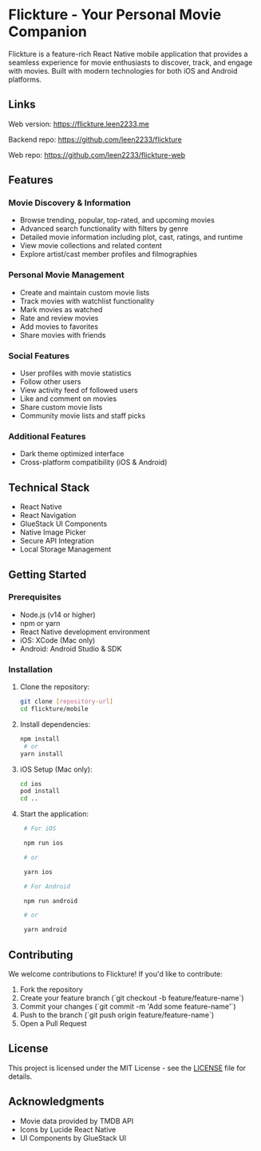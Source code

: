# Flickture - Your Personal Movie Companion

Flickture is a feature-rich React Native mobile application that provides a seamless experience for movie enthusiasts to discover, track, and engage with movies. Built with modern technologies for both iOS and Android platforms.

## Links

Web version: https://flickture.leen2233.me

Backend repo: https://github.com/leen2233/flickture

Web repo: https://github.com/leen2233/flickture-web

## Features

### Movie Discovery & Information

- Browse trending, popular, top-rated, and upcoming movies
- Advanced search functionality with filters by genre
- Detailed movie information including plot, cast, ratings, and runtime
- View movie collections and related content
- Explore artist/cast member profiles and filmographies

### Personal Movie Management

- Create and maintain custom movie lists
- Track movies with watchlist functionality
- Mark movies as watched
- Rate and review movies
- Add movies to favorites
- Share movies with friends

### Social Features

- User profiles with movie statistics
- Follow other users
- View activity feed of followed users
- Like and comment on movies
- Share custom movie lists
- Community movie lists and staff picks

### Additional Features

- Dark theme optimized interface
- Cross-platform compatibility (iOS & Android)

## Technical Stack

- React Native
- React Navigation
- GlueStack UI Components
- Native Image Picker
- Secure API Integration
- Local Storage Management

## Getting Started

### Prerequisites

- Node.js (v14 or higher)
- npm or yarn
- React Native development environment
- iOS: XCode (Mac only)
- Android: Android Studio & SDK

### Installation

1. Clone the repository:

   ```bash
   git clone [repository-url]
   cd flickture/mobile
   ```

2. Install dependencies:

   ```bash
   npm install
    # or
   yarn install
   ```

3. iOS Setup (Mac only):

   ```bash
   cd ios
   pod install
   cd ..
   ```

4. Start the application:

   ```bash
    # For iOS

    npm run ios

    # or

    yarn ios

    # For Android

    npm run android

    # or

    yarn android
   ```

## Contributing

We welcome contributions to Flickture! If you'd like to contribute:

1. Fork the repository
2. Create your feature branch (\`git checkout -b feature/feature-name\`)
3. Commit your changes (\`git commit -m 'Add some feature-name'\`)
4. Push to the branch (\`git push origin feature/feature-name\`)
5. Open a Pull Request

## License

This project is licensed under the MIT License - see the [LICENSE](LICENSE) file for details.

## Acknowledgments

- Movie data provided by TMDB API
- Icons by Lucide React Native
- UI Components by GlueStack UI
